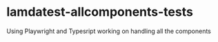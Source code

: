 # lamdatest-allcomponents-tests
Using Playwright and Typesript working on handling all the components
